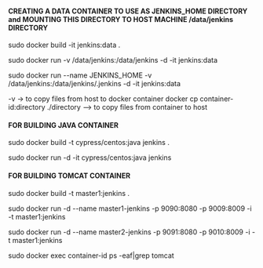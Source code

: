 #### CREATING A DATA CONTAINER TO USE AS JENKINS_HOME DIRECTORY and MOUNTING THIS DIRECTORY TO HOST MACHINE /data/jenkins DIRECTORY ####
 sudo docker build -it jenkins:data .
 
 sudo docker run -v /data/jenkins:/data/jenkins -d -it jenkins:data

sudo docker run --name JENKINS_HOME -v /data/jenkins:/data/jenkins/.jenkins -d -it jenkins:data

-v  -> to copy files from host to docker container
docker cp container-id:directory ./directory  --> to copy files from container to host



#### FOR BUILDING JAVA CONTAINER ####

sudo docker build -t cypress/centos:java jenkins .

sudo docker run -d -it cypress/centos:java jenkins


#### FOR BUILDING TOMCAT CONTAINER ####

sudo docker build -t master1:jenkins .

sudo docker run -d --name master1-jenkins -p 9090:8080 -p 9009:8009 -i -t master1:jenkins

sudo docker run -d --name master2-jenkins -p 9091:8080 -p 9010:8009 -i -t master1:jenkins

sudo docker exec container-id ps -eaf|grep tomcat

